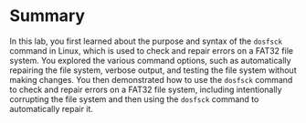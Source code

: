 # Summary

In this lab, you first learned about the purpose and syntax of the `dosfsck` command in Linux, which is used to check and repair errors on a FAT32 file system. You explored the various command options, such as automatically repairing the file system, verbose output, and testing the file system without making changes. You then demonstrated how to use the `dosfsck` command to check and repair errors on a FAT32 file system, including intentionally corrupting the file system and then using the `dosfsck` command to automatically repair it.
